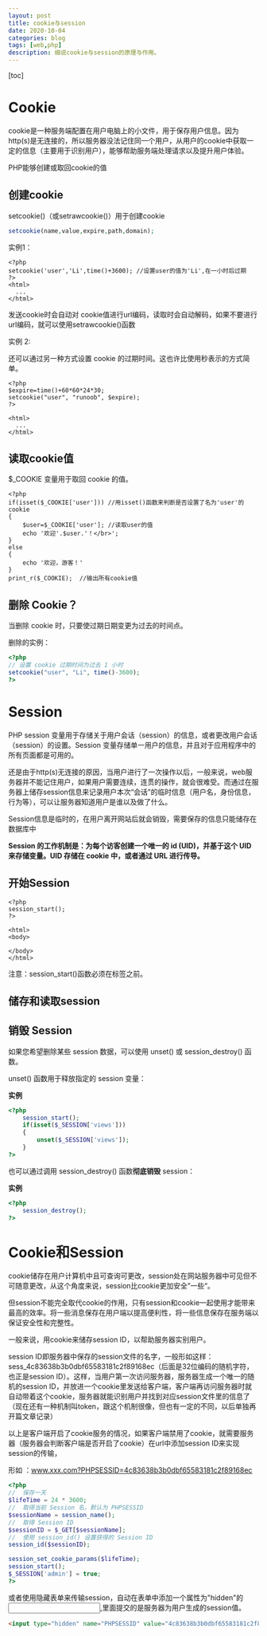 ```yaml
---
layout: post
title: cookie与session
date: 2020-10-04
categories: blog
tags: [web,php]
description: 细说cookie与session的原理与作用。
---
```

[toc]

# Cookie

cookie是一种服务端配置在用户电脑上的小文件，用于保存用户信息。因为http(s)是无连接的，所以服务器没法记住同一个用户，从用户的cookie中获取一定的信息（主要用于识别用户），能够帮助服务端处理请求以及提升用户体验。

PHP能够创建或取回cookie的值

## 创建cookie

setcookie()（或setrawcookie()）用于创建cookie

```php
setcookie(name,value,expire,path,domain);
```

实例1：

```php+HTML
<?php
setcookie('user','Li',time()+3600);	//设置user的值为'Li',在一小时后过期
?>
<html>
  ...
</html>
```

发送cookie时会自动对 cookie值进行url编码，读取时会自动解码，如果不要进行url编码，就可以使用setrawcookie()函数

实例 2:

还可以通过另一种方式设置 cookie 的过期时间。这也许比使用秒表示的方式简单。

```php+HTML
<?php
$expire=time()+60*60*24*30;
setcookie("user", "runoob", $expire);
?>

<html>
  ...  
</html>
```

## 读取cookie值

 $_COOKIE 变量用于取回 cookie 的值。

```php+HTML
<?php
if(isset($_COOKIE['user']))	//用isset()函数来判断是否设置了名为'user'的cookie
{
	$user=$_COOKIE['user'];	//读取user的值
    echo '欢迎'.$user.'！</br>';
}
else
{
    echo '欢迎，游客！'
}
print_r($_COOKIE);	//输出所有cookie值
```

## 删除 Cookie？

当删除 cookie 时，只要使过期日期变更为过去的时间点。

删除的实例：

```php
<?php
// 设置 cookie 过期时间为过去 1 小时
setcookie("user", "Li", time()-3600);
?>
```

# Session

PHP session 变量用于存储关于用户会话（session）的信息，或者更改用户会话（session）的设置。Session 变量存储单一用户的信息，并且对于应用程序中的所有页面都是可用的。

还是由于http(s)无连接的原因，当用户进行了一次操作以后，一般来说，web服务器并不能记住用户，如果用户需要连续，连贯的操作，就会很难受。而通过在服务器上储存session信息来记录用户本次“会话”的临时信息（用户名，身份信息，行为等），可以让服务器知道用户是谁以及做了什么。

Session信息是临时的，在用户离开网站后就会销毁，需要保存的信息只能储存在数据库中

**Session 的工作机制是：为每个访客创建一个唯一的 id (UID)，并基于这个 UID 来存储变量。UID 存储在 cookie 中，或者通过 URL 进行传导。**

## 开始Session

```php+HTML
<?php
session_start(); 
?>
 
<html>
<body>
 
</body>
</html>
```

注意：session_start()函数必须在<html>标签之前。

## 储存和读取session



## 销毁 Session

如果您希望删除某些 session 数据，可以使用 unset() 或 session_destroy() 函数。

unset() 函数用于释放指定的 session 变量：

**实例**

```php
<?php 
    session_start(); 
	if(isset($_SESSION['views']))
    {    
        unset($_SESSION['views']);
    } 
?>
```



也可以通过调用 session_destroy() 函数**彻底销毁** session：

**实例**

```php
<?php 
    session_destroy(); 
?>
```

# Cookie和Session

cookie储存在用户计算机中且可查询可更改，session处在网站服务器中可见但不可随意更改，从这个角度来说，session比cookie更加安全”一些“。

但session不能完全取代cookie的作用，只有session和cookie一起使用才能带来最高的效率。将一些消息保存在用户端以提高便利性，将一些信息保存在服务端以保证安全性和完整性。

一般来说，用cookie来储存session ID，以帮助服务器实别用户。

session ID即服务器中保存的session文件的名字，一般形如这样：sess_4c83638b3b0dbf65583181c2f89168ec（后面是32位编码的随机字符，也正是session ID）。这样，当用户第一次访问服务器，服务器生成一个唯一的随机的session ID，并放进一个cookie里发送给客户端，客户端再访问服务器时就自动带着这个cookie，服务器就能识别用户并找到对应session文件里的信息了（现在还有一种机制叫token，跟这个机制很像，但也有一定的不同，以后单独再开篇文章记录）

以上是客户端开启了cookie服务的情况，如果客户端禁用了cookie，就需要服务器（服务器会判断客户端是否开启了cookie）在url中添加session ID来实现session的传输，

形如 ：www.xxx.com?PHPSESSID=4c83638b3b0dbf65583181c2f89168ec

```php
<?php
//  保存一天
$lifeTime = 24 * 3600;
//  取得当前 Session 名，默认为 PHPSESSID
$sessionName = session_name();
//  取得 Session ID
$sessionID = $_GET[$sessionName];
//  使用 session_id() 设置获得的 Session ID
session_id($sessionID);

session_set_cookie_params($lifeTime);
session_start();
$_SESSION['admin'] = true;
?>
```

或者使用隐藏表单来传输session，自动在表单中添加一个属性为"hidden"的<input>,里面提交的是服务器为用户生成的session值。

```html
<input type="hidden" name="PHPSESSID" value="4c83638b3b0dbf65583181c2f89168ec">
```

